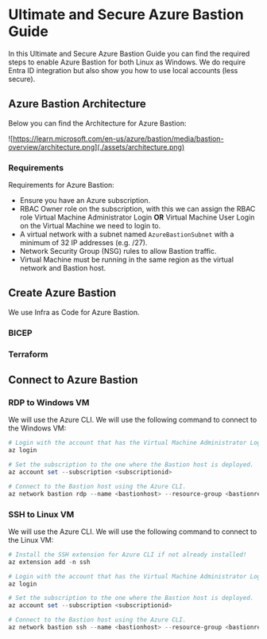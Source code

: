 # Ultimate and Secure Azure Bastion Guide

In this Ultimate and Secure Azure Bastion Guide you can find the required steps to enable Azure Bastion for both Linux as Windows. We do require Entra ID integration but also show you how to use local accounts (less secure).

## Azure Bastion Architecture

Below you can find the Architecture for Azure Bastion:

![https://learn.microsoft.com/en-us/azure/bastion/media/bastion-overview/architecture.png](./assets/architecture.png)

### Requirements

Requirements for Azure Bastion:

- Ensure you have an Azure subscription.
- RBAC Owner role on the subscription, with this we can assign the RBAC role Virtual Machine Administrator Login **OR** Virtual Machine User Login on the Virtual Machine we need to login to.
- A virtual network with a subnet named `AzureBastionSubnet` with a minimum of 32 IP addresses (e.g. /27).
- Network Security Group (NSG) rules to allow Bastion traffic.
- Virtual Machine must be running in the same region as the virtual network and Bastion host.

## Create Azure Bastion

We use Infra as Code for Azure Bastion.

### BICEP



### Terraform



## Connect to Azure Bastion

### RDP to Windows VM

We will use the Azure CLI. We will use the following command to connect to the Windows VM:

```powershell
# Login with the account that has the Virtual Machine Administrator Login or Virtual Machine User Login role assigned to the VM.
az login

# Set the subscription to the one where the Bastion host is deployed.
az account set --subscription <subscriptionid>

# Connect to the Bastion host using the Azure CLI.
az network bastion rdp --name <bastionhost> --resource-group <bastionresourcegroup> --target-resource-id <resourceidofvm> --enable-mfa
```



### SSH to Linux VM

We will use the Azure CLI. We will use the following command to connect to the Linux VM:

```powershell
# Install the SSH extension for Azure CLI if not already installed!
az extension add -n ssh

# Login with the account that has the Virtual Machine Administrator Login or Virtual Machine User Login role assigned to the VM.
az login

# Set the subscription to the one where the Bastion host is deployed.
az account set --subscription <subscriptionid>

# Connect to the Bastion host using the Azure CLI.
az network bastion ssh --name <bastionhost> --resource-group <bastionresourcegroup> --target-resource-id <resourceidofvm>
```
